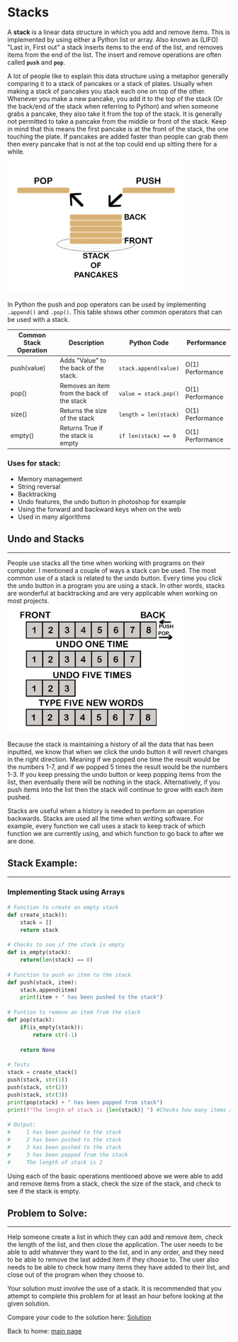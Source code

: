 # Stacks

A **stack** is a linear data structure in which you add and remove items. This is implemented by using either a Python list or array. 
Also known as (LIFO) "Last in, First out" a stack inserts items to the end of the list, and removes items from the end of the list. 
The insert and remove operations are often called **`push`** and **`pop`**. 

A lot of people like to explain this data structure using a metaphor generally comparing it to a stack of pancakes or a stack of plates. 
Usually when making a stack of pancakes you stack each one on top of the other. Whenever you make a new pancake, you add it to the top 
of the stack (Or the back/end of the stack when referring to Python) and when someone grabs a pancake, they also take it from the top of the stack. 
It is generally not permitted to take a pancake from the middle or front of the stack. Keep in mind that this means the first pancake is at the front 
of the stack, the one touching the plate. If pancakes are added faster than people can grab them then every pancake that is not at the top could end up
sitting there for a while.

<img src="images/stack-of-pancakes.jpg" alt="Stack of Pancakes" width="400"/>

In Python the push and pop operators can be used by implementing `.append()` and `.pop()`. 
This table shows other common operators that can be used with a stack. 

Common Stack Operation | Description | Python Code | Performance 
------------ | ------------- | ------------- | ------------- 
push(value) | Adds "Value" to the back of the stack. | `stack.append(value)` | O(1) Performance
pop() | Removes an item from the back of the stack | `value = stack.pop()` | O(1) Performance
size() | Returns the size of the stack | `length = len(stack)` | O(1) Performance
empty() | Returns True if the stack is empty | `if len(stack) == 0`| O(1) Performance

### Uses for stack:

* Memory management
* String reversal
* Backtracking
* Undo features, the undo button in photoshop for example
* Using the forward and backward keys when on the web
* Used in many algorithms


## Undo and Stacks
<hr>
People use stacks all the time when working with programs on their computer. I mentioned a couple of ways a stack can be used. 
The most common use of a stack is related to the undo button. Every time you click the undo button in a program you are using a 
stack. In other words, stacks are wonderful at backtracking and are very applicable when working on most projects. 
<br>
<img src="images/undo-stack.jpg" alt="Undo with Stack" width="400"/>

Because the stack is maintaining a history of all the data that has been inputted, we know that when we click the undo button it will revert 
changes in the right direction. Meaning if we popped one time the result would be the numbers 1-7, and if we popped 5 times the result would 
be the numbers 1-3. If you keep pressing the undo button or keep popping items from the list, then eventually there will be nothing in the stack. 
Alternatively, if you push items into the list then the stack will continue to grow with each item pushed. 

Stacks are useful when a history is needed to perform an operation backwards. Stacks are used all the time when writing software. For example, every 
function we call uses a stack to keep track of which function we are currently using, and which function to go back to after we are done. 

## Stack Example:
<hr>

### Implementing Stack using Arrays 

```python
# Function to create an empty stack
def create_stack():
    stack = []
    return stack

# Checks to see if the stack is empty 
def is_empty(stack):
    return(len(stack) == 0)

# Function to push an item to the stack
def push(stack, item):
    stack.append(item)
    print(item + " has been pushed to the stack")

# Funtion to remove an item from the stack
def pop(stack):
    if(is_empty(stack)):
        return str(-1)

    return None

# Tests
stack = create_stack()
push(stack, str(1))
push(stack, str(2))
push(stack, str(3))
print(pop(stack) + " has been popped from stack")
print(f"The length of stack is {len(stack)} ") #Checks how many items are in stack

# Output:
#     1 has been pushed to the stack
#     2 has been pushed to the stack
#     3 has been pushed to the stack
#     3 has been popped from the stack
#     The length of stack is 2
```

Using each of the basic operations mentioned above we were able to add and remove items from a stack, check the size of the stack, 
and check to see if the stack is empty. 

## Problem to Solve: 
<hr>
Help someone create a list in which they can add and remove item, check the length of the list, and then close the application. 
The user needs to be able to add whatever they want to the list, and in any order, and they need to be able to remove the last 
added item if they choose to. The user also needs to be able to check how many items they have added to their list, and close 
out of the program when they choose to. 


Your solution must involve the use of a stack. It is recommended that you attempt to complete this problem for at least an hour 
before looking at the given solution. 

Compare your code to the solution here: [Solution](stack_solution.md)

Back to home: [main page](home_page.md)